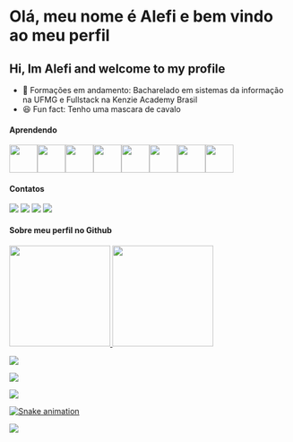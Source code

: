 # Olá, meu nome é Alefi e bem vindo ao meu perfil 
## Hi, Im Alefi and welcome to my profile

- 📓 Formações em andamento: Bacharelado em sistemas da informação na UFMG e Fullstack na Kenzie Academy Brasil
- 😆 Fun fact: Tenho uma mascara de cavalo
#### Aprendendo


<img src="https://cdn.jsdelivr.net/gh/devicons/devicon/icons/c/c-original.svg" height="50px" width="50px" /><img src="https://cdn.jsdelivr.net/gh/devicons/devicon/icons/css3/css3-original.svg" height="50px" width="50px" /><img src="https://cdn.jsdelivr.net/gh/devicons/devicon/icons/git/git-original.svg" height="50px" width="50px" /><img src="https://cdn.jsdelivr.net/gh/devicons/devicon/icons/html5/html5-original.svg" height="50px" width="50px" /><img src="https://cdn.jsdelivr.net/gh/devicons/devicon/icons/python/python-original.svg" height="50px" width="50px" /><img src="https://cdn.jsdelivr.net/gh/devicons/devicon/icons/javascript/javascript-original.svg" height="50px" width="50px"/><img src="https://cdn.jsdelivr.net/gh/devicons/devicon/icons/react/react-original-wordmark.svg" height="50px" width="50px"/><img src="https://cdn.jsdelivr.net/gh/devicons/devicon/icons/typescript/typescript-original.svg" height="50px" width="50px"/>
          

          

#### Contatos

<div>
<a href="https://instagram.com/elfo15santos/" target="_blank"><img src="https://img.shields.io/badge/-Instagram-%23E4405F?style=for-the-badge&logo=instagram&logoColor=white" target="_blank"></a>
<a href="https://www.linkedin.com/in/alefi-cunha/" target="_blank"><img src="https://img.shields.io/badge/-LinkedIn-%230077B5?style=for-the-badge&logo=linkedin&logoColor=white" target="_blank"></a>
<a href = "mailto:alefisantos15@gmail.com"><img src="https://img.shields.io/badge/Gmail-D14836?style=for-the-badge&logo=gmail&logoColor=white" target="_blank"></a> <a href="https://linktr.ee/elfo1507" target="_blank"><img src="https://img.shields.io/badge/linktree-1de9b6?style=for-the-badge&logo=linktree&logoColor=white" target="_blank"></a>
</div>

#### Sobre meu perfil no Github

<div>
<a href="https://github.com/Elfo1507">
<img height="180em" src="https://github-readme-stats.vercel.app/api/top-langs/?username=Elfo1507&layout=compact&langs_count=7&theme=dracula"/>
<img height="180em" src="https://github-readme-stats.vercel.app/api?username=Elfo1507&show_icons=true&theme=dracula&include_all_commits=true&count_private=true"/>
</div>

![](http://github-profile-summary-cards.vercel.app/api/cards/profile-details?username=Elfo1507&theme=dracula)

![](http://github-profile-summary-cards.vercel.app/api/cards/most-commit-language?username=Elfo1507&theme=dracula)

![](http://github-profile-summary-cards.vercel.app/api/cards/stats?username=Elfo1507&theme=dracula)
  
![Snake animation](https://github.com/Elfo1507/Elfo1507/blob/output/github-contribution-grid-snake.svg)
 
<img src="https://www.codewars.com/users/ElfoLuaNegra/badges/large"/>
<!---
Elfo1507/Elfo1507 is a ✨ special ✨ repository because its `README.md` (this file) appears on your GitHub profile.
You can click the Preview link to take a look at your changes.
--->
